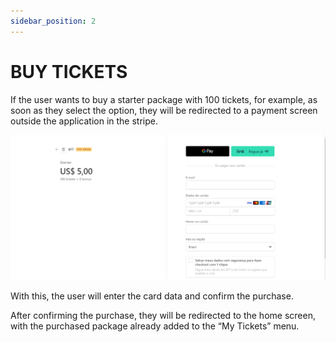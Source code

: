 ```yaml
---
sidebar_position: 2
---
```


# BUY TICKETS

If the user wants to buy a starter package with 100 tickets, for example, as soon as they select the option, they will be redirected to a payment screen outside the application in the stripe.

![1](./../assets/pagamento.png)

With this, the user will enter the card data and confirm the purchase.

After confirming the purchase, they will be redirected to the home screen, with the purchased package already added to the “My Tickets” menu.
